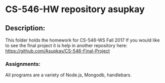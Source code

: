 # CS-546-HW repository asupkay
## Description: 
This folder holds the homework for CS-546-WS Fall 2017
If you would like to see the final project it is help in another repository here: https://github.com/Asupkay/CS-546-Final-Project
### Assignments:
All programs are a variety of Node.js, Mongodb, handlebars.

